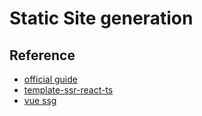 # Static Site generation

## Reference

- [official guide](https://vite.dev/guide/ssr)
- [template-ssr-react-ts](https://github.com/bluwy/create-vite-extra/tree/master/template-ssr-react-ts)
- [vue ssg](https://github.com/vitejs/vite-plugin-vue/blob/main/playground/ssr-vue/prerender.js)
